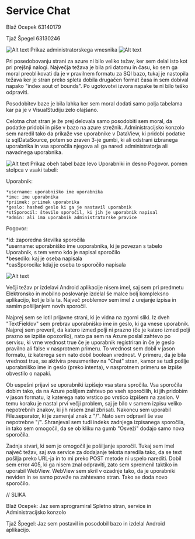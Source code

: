 ﻿# Service Chat
Blaž Ocepek 63140179 

Tjaž Špegel 63130246


![Alt text](http://image.prntscr.com/image/0367e45c20544857a80d9a74da5f3a00.png)
Prikaz administratorskega vmesnika
![Alt text]()

Pri posedobovanju strani za azure ni bilo veliko težav, ker sem delal isto kot pri prejšnji nalogi.
Največja težava je bila pri datomu in času, ko sem ga moral preoblikovati da je v pravilnem formatu za SQl bazo, tukaj je nastopila težava ker je stran preko spleta dobila drugačen format časa in sem dobival napako "index aout of bounds". Po ugotovotvi izvora napake te ni bilo teško odpraviti.

Posodobitev baze je bila lahka ker sem moral dodati samo polja tabelama kar pa je v VisualStudiju zelo olajšano.

Celotna chat stran je že prej delovala samo posodobiti sem moral, da podatke pridobi in piše v bazo na azure strežnik.
Administracijsko konzolo sem naredil tako da prikaže vse uporabnike v DataView, ki pridobi podatke iz sqlDataSource, potem so zraven 3-je gumbi, ki ali odstrani izbranega uporabnika in vsa sporočila njegova ali ga naredi administratorja ali navadnega uporabnika.

![Alt text](http://image.prntscr.com/image/cb9d7944da6748519d77198180b6c0d8.png)
Prikaz obeh tabel baze levo Uporabniki in desno Pogovor. 
pomen stolpca v vsaki tabeli:

  Uporabnik:
  
    *username: uporabniško ime uporabnika 
    *ime: ime uporabnika 
    *priimek: priimek uporabnika 
    *geslo: hashed geslo ki ga je nastavil uporabnik 
    *stSporocil: število sporočil, ki jih je uporabnik napisal 
    *admin: ali ima uporabnik administratorske pravice 
    
  Pogovor:
  
   *id: zaporedna številka sporočila  
   *username: uporabniško ime uoporabnika, ki je povezan s tabelo Uporabnik, s tem vemo kdo je napisal sporočilo  
   *besedilo: kaj je oseba napisala  
   *casSporocila: kdaj je oseba to sporočilo napisala  

![Alt text](http://GitHub/login.jpg)

Večji težav pr izdelavi Android aplikacije nisem imel, saj sem pri predmetu Elektronsko in mobilno poslovanje izdelal še malce bolj kompleksno aplikacijo, kot je bila ta. Največ problemov sem imel z urejanje izpisa in samim pošiljanjem novih sporočil.

Najprej sem se lotil prijavne strani, ki je vidna na zgorni sliki. Iz dveh "TextFieldov" sem prebrav uporabniško ime in geslo, ki ga vnese uporabnik. Najprej sem preveril, da katero izmed polji ni prazno (če je katero izmed polji prazno se izpiše opozorilo), nato pa sem na Azure poslal zahtevo po servisu, ki vrne vrednost true če je uporabnik registriran in če je geslo pravilno ali false v nasprotnem primeru. To vrednost sem dobil v jason formatu, iz katerega sem nato dobil boolean vrednost. V primeru, da je bila vrednost true, se aktivira preusmeritev na "Chat" stran, kamor se tudi pošlje uporabniško ime in geslo (preko intenta), v nasprotnem primeru se izpiše obvestilo o napaki.

Ob uspešni prijavi se uporabniki izpišejo vsa stara spročila. Vsa sporočila dobim tako, da na Azure pošljem zahtevo po vseh sporočilih, ki jih pridobim v jason formatu, iz katerega nato vrstico po vrstico izpišem na zaslon. V temu koraku je nastal prvi večji problem, saj je bilo v samem izpisu veliko nepotrebnih znakov, ki jih nisem znal zbrisati. Nakoncu sem uporabil File.separator, ki je zamenjal znak z "/". Nato sem odpravil še vse nepotrebne "/". Shranjeval sem tudi indeks zadnjega izpisanega sporočila, in tako sem omogočil, da se ob kliku na gumb "Osveži" dodajo samo nova sporočila.

Zadnja stvari, ki sem jo omogočil je pošiljanje sporočil. Tukaj sem imel največ težav, saj sva service za dodajanje teksta naredila tako, da se text pošilja preko URL-ja in to mi preko POST metode ni uspelo narediti. Dobil sem error 405, ki ga nisem znal odpraviti, zato sem spremenil taktiko in uporabil WebView. WebView sem skril v ozadnje tako, da je uporabniki neviden in se samo poveže na zahtevano stran. Tako se doda novo sporočilo.

// SLIKA
  
Blaž Ocepek: Jaz sem sprogramiral Spletno stran, service in Administracijsko konzolo

Tjaž Špegel: Jaz sem postavil in posodobil bazo in izdelal Android aplikacijo.
